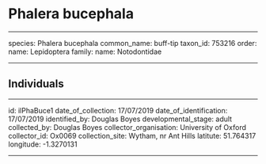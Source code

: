 # Phalera bucephala

---
species: Phalera bucephala
common_name: buff-tip
taxon_id: 753216
order:
  name: Lepidoptera
family:
  name: Notodontidae

---

## Individuals

---
id: ilPhaBuce1
date_of_collection: 17/07/2019
date_of_identification: 17/07/2019
identified_by: Douglas Boyes
developmental_stage: adult
collected_by: Douglas Boyes
collector_organisation: University of Oxford
collector_id: Ox0069
collection_site: Wytham, nr Ant Hills
latitute: 51.764317
longitude: -1.3270131

---
